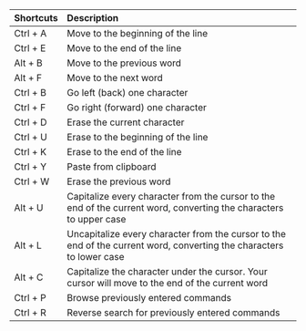 | Shortcuts | Description |
|---|:---|
| Ctrl + A | Move to the beginning of the line |
| Ctrl + E |	Move to the end of the line |
| Alt + B |	Move to the previous word |
| Alt + F |	Move to the next word |
| Ctrl + B |  Go left (back) one character |
| Ctrl + F | Go right (forward) one character |
| Ctrl + D | Erase the current character |
| Ctrl + U |	Erase to the beginning of the line |
| Ctrl + K |	Erase to the end of the line |
| Ctrl + Y | Paste from clipboard |
| Ctrl + W |	Erase the previous word |
| Alt + U  | Capitalize every character from the cursor to the end of the current word, converting the characters to upper case |
| Alt + L  | Uncapitalize every character from the cursor to the end of the current word, converting the characters to lower case |
| Alt + C |  Capitalize the character under the cursor. Your cursor will move to the end of the current word |
| Ctrl + P |	Browse previously entered commands |
| Ctrl + R |	Reverse search for previously entered commands |
